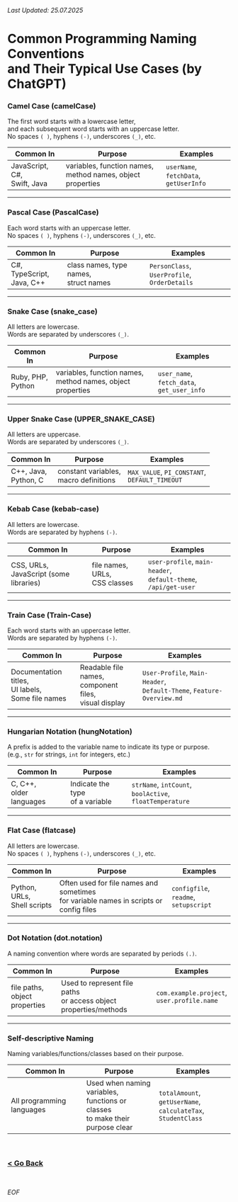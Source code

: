 *Last Updated: 25.07.2025*

# Common Programming Naming Conventions<br>and Their Typical Use Cases (by ChatGPT)

### Camel Case (camelCase)
The first word starts with a lowercase letter,<br>
and each subsequent word starts with an uppercase letter.<br>
No spaces `( )`, hyphens `(-)`, underscores `(_)`, etc.

| Common In                      | Purpose                                                       | Examples
|--------------------------------|---------------------------------------------------------------|---------
| JavaScript, C#,<br>Swift, Java | variables, function names,<br>method names, object properties | `userName`, `fetchData`,<br>`getUserInfo` |

---

### Pascal Case (PascalCase)
Each word starts with an uppercase letter.<br>
No spaces `( )`, hyphens `(-)`, underscores `(_)`, etc.

| Common In                    | Purpose                                  | Examples
|------------------------------|------------------------------------------|---------
| C#, TypeScript,<br>Java, C++ | class names, type names,<br>struct names | `PersonClass`, `UserProfile`,<br>`OrderDetails` |

---

### Snake Case (snake_case)
All letters are lowercase.<br>
Words are separated by underscores `(_)`.

| Common In            | Purpose                                                       | Examples
|----------------------|---------------------------------------------------------------|---------
| Ruby, PHP,<br>Python | variables, function names,<br>method names, object properties | `user_name`, `fetch_data`,<br>`get_user_info` |

---

### Upper Snake Case (UPPER_SNAKE_CASE)
All letters are uppercase.<br>
Words are separated by underscores `(_)`.

| Common In               | Purpose                                  | Examples
|-------------------------|------------------------------------------|---------
| C++, Java,<br>Python, C | constant variables,<br>macro definitions | `MAX_VALUE`, `PI_CONSTANT`,<br>`DEFAULT_TIMEOUT` |

---

### Kebab Case (kebab-case)
All letters are lowercase.<br>
Words are separated by hyphens `(-)`.

| Common In                                 | Purpose                          | Examples
|-------------------------------------------|----------------------------------|---------
| CSS, URLs,<br>JavaScript (some libraries) | file names, URLs,<br>CSS classes | `user-profile`, `main-header`,<br>`default-theme`, `/api/get-user` |

---

### Train Case (Train-Case)
Each word starts with an uppercase letter.<br>
Words are separated by hyphens `(-)`.

| Common In                                 | Purpose                          | Examples
|-------------------------------------------|----------------------------------|---------
| Documentation titles,<br>UI labels,<br>Some file names | Readable file names,<br>component files,<br>visual display | `User-Profile`, `Main-Header`,<br>`Default-Theme`, `Feature-Overview.md` |

---

### Hungarian Notation (hungNotation)
A prefix is added to the variable name to indicate its type or purpose.<br>
(e.g., `str` for strings, `int` for integers, etc.)

| Common In                  | Purpose                            | Examples
|----------------------------|------------------------------------|---------
| C, C++,<br>older languages | Indicate the type<br>of a variable | `strName`, `intCount`,<br>`boolActive`, `floatTemperature` |

---

### Flat Case (flatcase)
All letters are lowercase.<br>
No spaces `( )`, hyphens `(-)`, underscores `(_)`, etc.

| Common In                      | Purpose                                                                                  | Examples
|--------------------------------|------------------------------------------------------------------------------------------|---------
| Python, URLs,<br>Shell scripts | Often used for file names and sometimes<br>for variable names in scripts or config files | `configfile`, `readme`,<br>`setupscript` |

---

### Dot Notation (dot.notation)
A naming convention where words are separated by periods `(.)`.

| Common In                        | Purpose                                                             | Examples
|----------------------------------|---------------------------------------------------------------------|---------
| file paths,<br>object properties | Used to represent file paths<br>or access object properties/methods | `com.example.project`,<br>`user.profile.name` |

---

### Self-descriptive Naming
Naming variables/functions/classes based on their purpose.

| Common In                 | Purpose                                                                          | Examples
|---------------------------|----------------------------------------------------------------------------------|---------
| All programming languages | Used when naming variables,<br>functions or classes<br>to make their purpose clear | `totalAmount`, `getUserName`,<br>`calculateTax`, `StudentClass` |

<br>

### [< Go Back][go-back]

[go-back]: https://github.com/rento-fox/Code-Guides/tree/main/Intro%20To%20Programming 'Intro To Programming'

<br>

*EOF*

